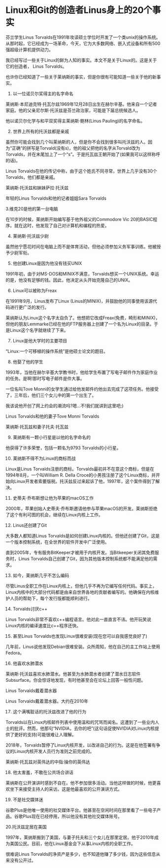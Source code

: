 # Linux和Git的创造者Linus身上的20个事实

芬兰学生Linus Torvalds在1991年攻读硕士学位时开发了一个类unix的操作系统。从那时起，它已经成为一场革命，今天，它为大多数网络、嵌入式设备和所有500强超级计算机提供动力。

我已经写过一些关于Linux的鲜为人知的事实。本文不是关于Linux的。这是关于它的创造者， Linus Torvalds。

也许你已经知道了一些关于莱纳斯的事实，但是你很有可能知道一些关于他的新事实。



1. 以一位诺贝尔奖得主的名字命名

莱纳斯·本尼迪克特·托瓦尔兹1969年12月28日出生在赫尔辛基。他来自一个记者家庭。他的父亲尼尔斯·托沃兹是芬兰政治家，可能是下届总统候选人。

他以诺贝尔化学与和平双奖得主莱纳斯·鲍林(Linus Pauling)的名字命名。



2. 世界上所有的托沃兹都是亲戚

虽然你可能会找到几个叫莱纳斯的人，但是你不会找到很多叫托沃兹的人。因为“正确”的拼写是Torvald(没有s)，他的祖父把他的名字从Torvald改为Torvalds，并在末尾加上了一个“s”。于是托瓦兹王朝开始了(如果我可以这样称呼的话)。



Linus Torvalds在他的传记中称，由于这个姓氏不同寻常，世界上几乎没有30个Torvalds，他们都是亲戚。



莱纳斯·托沃兹和妹妹萨拉·托沃兹

年轻的Linus Torvalds和他的记者姐姐Sara Torvalds

3.维克20是他的第一台电脑

在10岁的时候，莱纳斯开始编写基于他外祖父的Commodore Vic 20的BASIC程序。就在这时，他发现了自己对计算机和编程的热爱。



4. 莱纳斯·托沃兹少尉

虽然他宁愿花时间在电脑上而不是体育活动，但他必须参加义务军事训练。他被授予少尉军衔。



5. 他创建Linux是因为他没有钱买UNIX

1991年初，由于对MS-DOS和MINIX不满意，Torvalds想买一个UNIX系统。幸运的是，他没有足够的钱。因此，他决定从头开始克隆自己的UNIX。



6. Linux可以被称为Freax

在1991年9月，Linus发布了Linux (Linus的MINIX)，并鼓励他的同事使用该源代码进行更广泛的发行。



莱纳斯认为Linux这个名字太自负了。他想把它改成Freax(免费，畸形和MINIX)，但他的朋友Lemmarke已经在他的FTP服务器上创建了一个名为Linux的目录。于是Linux这个名字就继续了下来。



7. Linux是他大学时的主要项目

“Linux:一个可移植的操作系统”是他硕士论文的题目。



8. 他娶了他的学生

1993年，当他在赫尔辛基大学教书时，他给学生布置了写电子邮件作为家庭作业的任务。是啊!那时写电子邮件是件大事。



一位名叫Tove Monni的女学生通过给他发邮件约他出去完成了这项任务。他接受了，三年后，他们三个女儿中的第一个出生了。



我该说他开创了网上约会的潮流吗?嗯…不!我们就讲到这里吧;)



Linus Torvalds和他的妻子Tove Monni Torvalds

莱纳斯·托瓦兹和妻子托夫·托瓦兹

9. 莱纳斯有一颗小行星是以他的名字命名的

他获得了许多荣誉，包括一颗名为9793 Torvalds的小行星。



10. 莱纳斯不得不为Linux的商标而战

Linux是Linus Torvalds注册的商标。Torvalds最初并不在意这个商标，但是在1994年8月，一个叫William R. Della Croce的小男孩注册了这个Linux商标，并开始向Linux开发者索要版税。托沃兹反过来起诉了他，1997年，这个案件得到了解决。





11. 史蒂夫·乔布斯想让他为苹果的macOS工作

2000年，苹果创始人史蒂夫·乔布斯邀请他参与苹果macOS的开发。莱纳斯拒绝了这个有利可图的机会，继续在Linux内核上工作。



12. Linus还创建了Git

大多数人都知道Linus Torvalds是如何创建Linux内核的。但他还创建了Git，这是一个版本控制系统，在全世界的软件开发中广泛使用。



直到2005年，专有服务BitKeeper才被用于内核开发。当Bitkeeper关闭其免费服务时，Linus Torvalds自己创建了Git，因为其他版本控制系统都不能满足他的需求。



13. 如今，莱纳斯几乎不怎么编码

尽管Linus全职工作在Linux内核上，但他几乎不再为它编写任何代码。事实上，Linux内核中的大部分代码都是由来自世界各地的贡献者编写的。他确保在内核维护人员的帮助下，每个发行版都能顺利进行。



14. Torvalds讨厌c++

Linus Torvalds非常不喜欢c++编程语言。他对此一直直言不讳。他开玩笑说Linux内核的编译速度比c++程序还快。



15. 甚至Linus Torvalds也发现Linux很难安装(现在您可以自我感觉良好了)

几年前，Linus说他发现Debian很难安装。众所周知，他在自己的主工作站上使用Fedora。



16. 他喜欢水肺潜水

莱纳斯·托沃兹喜欢水肺潜水。他甚至为水肺潜水者创建了潜水日志软件Subsurface。你会惊讶地发现，有时他甚至会在论坛上回答一般性问题。



Linus Torvalds戴着潜水器

Linus Torvalds戴着潜水器。大约在2010年

17. 这个满嘴脏话的托沃兹改进了他的行为

Torvalds以在Linux内核邮件列表中使用温和的咒骂而闻名。这遭到了一些业内人士的批评。然而，他那句“NVIDIA，去你的吧”(这句话促使NVIDIA对Linux内核提供了更好的支持)可能很难让人理解。



2018年，Torvalds暂停了Linux内核开发，以改进自己的行为。这是在他签署有争议的Linux内核开发人员行为准则之前完成的。



莱纳斯·托瓦兹对英伟达的中指:操你的英伟达

18. 他太害羞，不敢在公共场合讲话

莱纳斯在公开演讲时感到不自在。他不参加很多活动。当他这样做的时候，他更喜欢坐下来接受主持人的采访。这是他最喜欢的公开演讲方式。



19. 不是社交媒体迷

谷歌Plus是他唯一使用的社交媒体平台。他甚至在空闲时间在那里看了一些电子产品。谷歌Plus现在已经停用，所以他没有其他社交媒体账号。



20.托沃兹定居在美国

1997年，莱纳斯搬到了美国，与妻子托夫和三个女儿在那里定居。他于2010年成为美国公民。目前，他在Linux基金会下从事Linux内核的全职工作。



很难说Linus Torvalds的净资产是多少，也不知道他赚了多少钱，因为这些信息从来没有公开过。